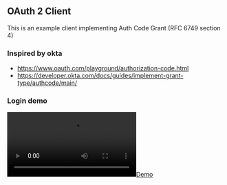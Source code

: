 ## OAuth 2 Client

This is an example client implementing Auth Code Grant (RFC 6749 section 4)


### Inspired by okta
- https://www.oauth.com/playground/authorization-code.html
- https://developer.okta.com/docs/guides/implement-grant-type/authcode/main/

### Login demo
[![Demo](assets/example_login.mov)](assets/example_login.mov)
